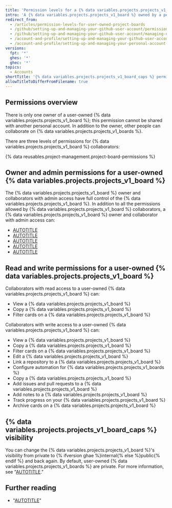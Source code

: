 ```yaml
---
title: 'Permission levels for a {% data variables.projects.projects_v1_board %} owned by a personal account'
intro: 'A {% data variables.projects.projects_v1_board %} owned by a personal account has two permission levels: the {% data variables.projects.projects_v1_board %} owner and collaborators.'
redirect_from:
  - /articles/permission-levels-for-user-owned-project-boards
  - /github/setting-up-and-managing-your-github-user-account/permission-levels-for-user-owned-project-boards
  - /github/setting-up-and-managing-your-github-user-account/managing-user-account-settings/permission-levels-for-user-owned-project-boards
  - /account-and-profile/setting-up-and-managing-your-github-user-account/managing-user-account-settings/permission-levels-for-user-owned-project-boards
  - /account-and-profile/setting-up-and-managing-your-personal-account-on-github/managing-personal-account-settings/permission-levels-for-a-project-board-owned-by-a-personal-account
versions:
  fpt: '*'
  ghes: '*'
  ghec: '*'
topics:
  - Accounts
shortTitle: '{% data variables.projects.projects_v1_board_caps %} permissions'
allowTitleToDifferFromFilename: true
---
```

## Permissions overview

There is only one owner of a user-owned {% data variables.projects.projects_v1_board %}; this permission cannot be shared with another personal account. In addition to the owner, other people can collaborate on {% data variables.projects.projects_v1_boards %}.

There are three levels of permissions for {% data variables.projects.projects_v1_board %} collaborators:

{% data reusables.project-management.project-board-permissions %}

## Owner and admin permissions for a user-owned {% data variables.projects.projects_v1_board %}

The {% data variables.projects.projects_v1_board %} owner and collaborators with admin access have full control of the {% data variables.projects.projects_v1_board %}. In addition to all the permissions allowed by {% data variables.projects.projects_v1_board %} collaborators, a {% data variables.projects.projects_v1_board %} owner and collaborator with admin access can:

- [AUTOTITLE](/account-and-profile/setting-up-and-managing-your-personal-account-on-github/managing-user-account-settings/managing-access-to-your-personal-accounts-project-boards)
- [AUTOTITLE](/issues/organizing-your-work-with-project-boards/managing-project-boards/changing-project-board-visibility)
- [AUTOTITLE](/issues/organizing-your-work-with-project-boards/managing-project-boards/deleting-a-project-board)
- [AUTOTITLE](/issues/organizing-your-work-with-project-boards/managing-project-boards/closing-a-project-board)
- [AUTOTITLE](/issues/organizing-your-work-with-project-boards/managing-project-boards/reopening-a-closed-project-board)

## Read and write permissions for a user-owned {% data variables.projects.projects_v1_board %}

Collaborators with read access to a user-owned {% data variables.projects.projects_v1_board %} can:

- View a {% data variables.projects.projects_v1_board %}
- Copy a {% data variables.projects.projects_v1_board %}
- Filter cards on a {% data variables.projects.projects_v1_board %}

Collaborators with write access to a user-owned {% data variables.projects.projects_v1_board %} can:

- View a {% data variables.projects.projects_v1_board %}
- Copy a {% data variables.projects.projects_v1_board %}
- Filter cards on a {% data variables.projects.projects_v1_board %}
- Edit a {% data variables.projects.projects_v1_board %}
- Link a repository to a {% data variables.projects.projects_v1_board %}
- Configure automation for {% data variables.projects.projects_v1_boards %}
- Copy a {% data variables.projects.projects_v1_board %}
- Add issues and pull requests to a {% data variables.projects.projects_v1_board %}
- Add notes to a {% data variables.projects.projects_v1_board %}
- Track progress on your {% data variables.projects.projects_v1_board %}
- Archive cards on a {% data variables.projects.projects_v1_board %}

## {% data variables.projects.projects_v1_board_caps %} visibility

You can change the {% data variables.projects.projects_v1_board %}'s visibility from private to {% ifversion ghae %}internal{% else %}public{% endif %} and back again. By default, user-owned {% data variables.projects.projects_v1_boards %} are private. For more information, see "[AUTOTITLE](/issues/organizing-your-work-with-project-boards/managing-project-boards/changing-project-board-visibility)."

## Further reading

- "[AUTOTITLE](/account-and-profile/setting-up-and-managing-your-personal-account-on-github/managing-user-account-settings/managing-access-to-your-personal-accounts-project-boards)"
